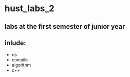 # hust_labs_2
## labs at the first semester of junior year  
## inlude:  
* os
* compile
* algorithm
* c++
